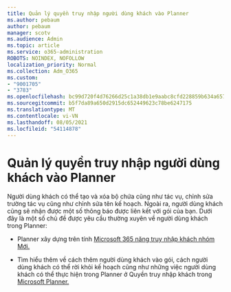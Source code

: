 ```yaml
---
title: Quản lý quyền truy nhập người dùng khách vào Planner
ms.author: pebaum
author: pebaum
manager: scotv
ms.audience: Admin
ms.topic: article
ms.service: o365-administration
ROBOTS: NOINDEX, NOFOLLOW
localization_priority: Normal
ms.collection: Adm_O365
ms.custom:
- "9001705"
- "3783"
ms.openlocfilehash: bc99d720f4d76266d25c1a38db1e9aabc8cfd228859b634a657230ac9cde2d89
ms.sourcegitcommit: b5f7da89a650d2915dc652449623c78be6247175
ms.translationtype: MT
ms.contentlocale: vi-VN
ms.lasthandoff: 08/05/2021
ms.locfileid: "54114878"
---
```

# <a name="manage-guest-user-access-to-planner"></a>Quản lý quyền truy nhập người dùng khách vào Planner

Người dùng khách có thể tạo và xóa bộ chứa cũng như tác vụ, chỉnh sửa trường tác vụ cũng như chỉnh sửa tên kế hoạch. Ngoài ra, người dùng khách cũng sẽ nhận được một số thông báo được liên kết với gói của bạn. Dưới đây là một số chủ đề được yêu cầu thường xuyên về người dùng khách trong Planner:

- Planner xây dựng trên tính [Microsoft 365 năng truy nhập khách nhóm Mới.](https://support.office.com/article/Adding-guests-to-Office-365-Groups-bfc7a840-868f-4fd6-a390-f347bf51aff6) 

- Tìm hiểu thêm về cách thêm người dùng khách vào gói, cách người dùng khách có thể rời khỏi kế hoạch cũng như những việc người dùng khách có thể thực hiện trong Planner ở Quyền truy nhập khách trong [Microsoft Planner.](https://support.office.com/article/Guest-access-in-Microsoft-Planner-cc5d7f96-dced-4da4-ab62-08c72d9759c6)

